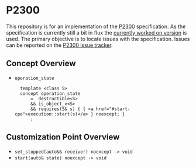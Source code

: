 # P2300

This repository is for an implementation of the
[P2300](http://wg21.link/p2300) specification. As the
specification is currently still a bit in flux the [currently worked on
version](https://brycelelbach.github.io/wg21_p2300_std_execution/std_execution.html)
is used. The primary objective is to locate issues with the specification. Issues
can be reported on the [P2300 issue tracker](https://github.com/brycelelbach/wg21_p2300_std_execution/issues).

## Concept Overview

- `operation_state`

        template <class S>
        concept operation_state
            =  destructible<S>
            && is_object_v<S>
            && requires(S& s) { { <a href="#start-cpo">execution::start(s)</a> } noexcept; }
            ;

## Customization Point Overview

- <a name="set_stopped-cpo">`set_stopped(auto&& receiver) noexcept -> void`</a>
- <a name="start-cpo">`start(auto& state) noexcept -> void`</a>
